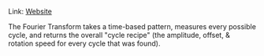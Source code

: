 Link: [Website](https://betterexplained.com/articles/an-interactive-guide-to-the-fourier-transform/)

The Fourier Transform takes a time-based pattern, measures every possible cycle, and returns the overall "cycle recipe" (the amplitude, offset, & rotation speed for every cycle that was found).
 
 
